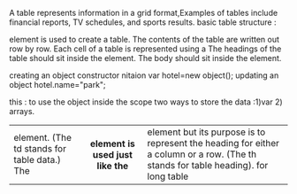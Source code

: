 A table represents information in a grid format,Examples of tables include financial reports, TV schedules, and sports results.
basic table structure :
<table> element is used to create a table. The contents of the table are written out row by row.
Each cell of a table is represented using a <td>element. (The td stands for table data.)
The <th> element is used just like the <td> element but its purpose is to represent the heading for either a column or a row. (The th stands for table heading).
for long table
<thead>
The headings of the table should sit inside the <thead> element. <tbody>The body should sit inside the <tbody> element. <tfoot> 

creating an object constructor nitaion
 var hotel=new object();
updating an object
hotel.name="park";

this : to use the object inside the scope
two ways to store the data :1)var 2) arrays.
